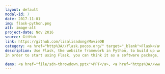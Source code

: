 ```yaml
---
layout: default
modal-id: 7
date: 2017-11-01
img: flask-python.png
alt: image-alt
project-date: Nov 2016
source: GitHub
link: https://github.com/lisalisadong/MovieDB
category: <a href="http%3A//flask.pocoo.org/" target="_blank">Flask</a>, <a href="https%3A//facebook.github.io/react/" target="_blank">React</a>, Python, HTML/CSS/JS, <a href="https%3A//www.sqlite.org/" target="_blank">SQLite</a>, <a href="https%3A//developers.google.com/maps/" target="_blank">Google Maps API</a>, <a href="http%3A//getbootstrap.com/" target="_blank">Bootstrap</a>
description: Use Flask, the website framework in Python, to build up web based analytical application. I have used Flask for several analytical projects. It is a very light version of website framework. As an analytics, I do not want to spend too much time on building a fast, strong, and safe framework since my application is internal and explicit for specific users. Compared to Django for Python, Flask is much easier to deploy, and most of the time, it is relatively easier to debug the wrong calculation or problem. 
In order to start using Flask, you can think it as a software package, which need to be installed and call at the beginning.  

demo: <a href="file/sdn-throwdown.pptx">PPT</a>, <a href="https%3A//www.youtube.com/playlist?list=PLfttmASDXETFbFo94NzOnkJPM-fMtnrcO" target="_blank">Live Demos on YouTube</a>
---
```

   